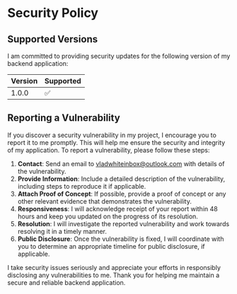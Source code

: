 # Security Policy

## Supported Versions

I am committed to providing security updates for the following version of my backend application:

| Version   | Supported          |
| --------- | ------------------ |
| 1.0.0     | :white_check_mark: |

## Reporting a Vulnerability

If you discover a security vulnerability in my project, I encourage you to report it to me promptly. This will help me ensure the security and integrity of my application. To report a vulnerability, please follow these steps:

1. **Contact**: Send an email to vladwhiteinbox@outlook.com with details of the vulnerability.
2. **Provide Information**: Include a detailed description of the vulnerability, including steps to reproduce it if applicable.
3. **Attach Proof of Concept**: If possible, provide a proof of concept or any other relevant evidence that demonstrates the vulnerability.
4. **Responsiveness**: I will acknowledge receipt of your report within 48 hours and keep you updated on the progress of its resolution.
5. **Resolution**: I will investigate the reported vulnerability and work towards resolving it in a timely manner.
6. **Public Disclosure**: Once the vulnerability is fixed, I will coordinate with you to determine an appropriate timeline for public disclosure, if applicable.

I take security issues seriously and appreciate your efforts in responsibly disclosing any vulnerabilities to me. Thank you for helping me maintain a secure and reliable backend application.
